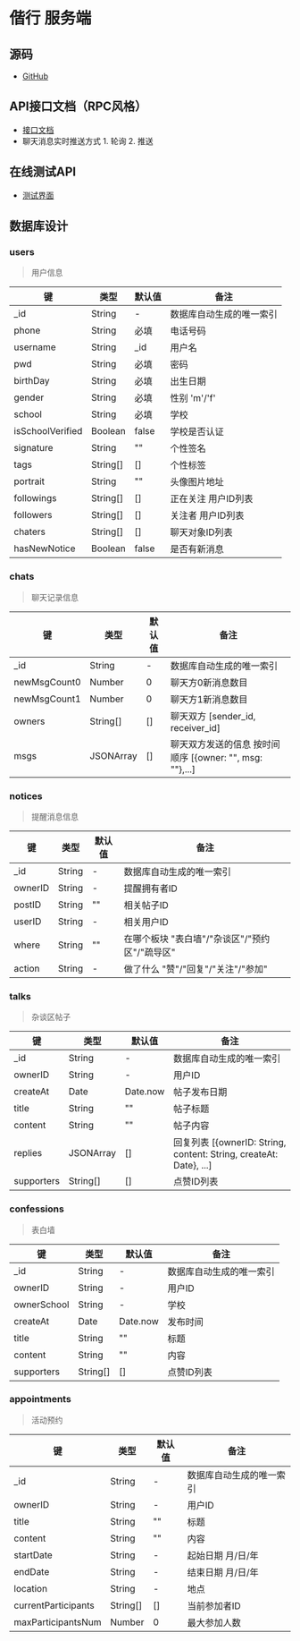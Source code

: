 # 偕行 服务端

## 源码
- [GitHub](https://github.com/githubzjm/xx-server)

## API接口文档（RPC风格）
- [接口文档](./apidoc/index.html)
- 聊天消息实时推送方式 1. 轮询 2. 推送

## 在线测试API
- [测试界面](./testAPI.html)

## 数据库设计
### users
> 用户信息

|键|类型|默认值|备注|
|--|--|--|--|
|_id|String|-|数据库自动生成的唯一索引|
|phone|String|必填|电话号码|
|username|String|_id|用户名|
|pwd|String|必填|密码|
|birthDay|String|必填|出生日期|
|gender|String|必填|性别 'm'/'f'|
|school|String|必填|学校|
|isSchoolVerified|Boolean|false|学校是否认证|
|signature|String|""|个性签名|
|tags|String[]|[]|个性标签|
|portrait|String|""|头像图片地址|
|followings|String[]|[]|正在关注 用户ID列表|
|followers|String[]|[]|关注者 用户ID列表|
|chaters|String[]|[]|聊天对象ID列表|
|hasNewNotice|Boolean|false|是否有新消息|

### chats
> 聊天记录信息

|键|类型|默认值|备注|
|--|--|--|--|
|_id|String|-|数据库自动生成的唯一索引|
|newMsgCount0|Number|0|聊天方0新消息数目|
|newMsgCount1|Number|0|聊天方1新消息数目|
|owners|String[]|[]|聊天双方 [sender_id, receiver_id]|
|msgs|JSONArray|[]|聊天双方发送的信息 按时间顺序 [{owner: "", msg: ""},...]|

### notices
> 提醒消息信息

|键|类型|默认值|备注|
|--|--|--|--|
|_id|String|-|数据库自动生成的唯一索引|
|ownerID|String|-|提醒拥有者ID|
|postID|String|""|相关帖子ID|
|userID|String|-|相关用户ID|
|where|String|""|在哪个板块 "表白墙"/"杂谈区"/"预约区"/"疏导区"|
|action|String|-|做了什么 "赞"/"回复"/"关注"/"参加"|

### talks
> 杂谈区帖子

|键|类型|默认值|备注|
|--|--|--|--|
|_id|String|-|数据库自动生成的唯一索引|
|ownerID|String|-|用户ID|
|createAt|Date|Date.now|帖子发布日期|
|title|String|""|帖子标题|
|content|String|""|帖子内容|
|replies|JSONArray|[]|回复列表 [{ownerID: String, content: String, createAt: Date}, ...]|
|supporters|String[]|[]|点赞ID列表|

### confessions
> 表白墙

|键|类型|默认值|备注|
|--|--|--|--|
|_id|String|-|数据库自动生成的唯一索引|
|ownerID|String|-|用户ID|
|ownerSchool|String|-|学校|
|createAt|Date|Date.now|发布时间|
|title|String|""|标题|
|content|String|""|内容|
|supporters|String[]|[]|点赞ID列表|

### appointments
> 活动预约

|键|类型|默认值|备注|
|--|--|--|--|
|_id|String|-|数据库自动生成的唯一索引|
|ownerID|String|-|用户ID|
|title|String|""|标题|
|content|String|""|内容|
|startDate|String|-|起始日期 月/日/年|
|endDate|String|-|结束日期 月/日/年|
|location|String|-|地点|
|currentParticipants|String[]|[]|当前参加者ID|
|maxParticipantsNum|Number|0|最大参加人数|